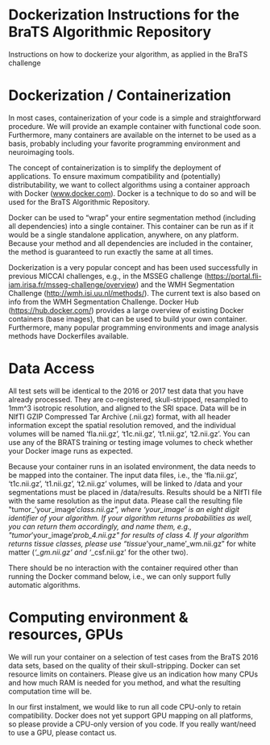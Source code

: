 # Dockerization Instructions for the BraTS Algorithmic Repository
Instructions on how to dockerize your algorithm, as applied in the BraTS challenge

# Dockerization / Containerization
In most cases, containerization of your code is a simple and straightforward procedure. We will provide an example container with functional code soon. Furthermore, many containers are available on the internet to be used as a basis, probably including your favorite programming environment and neuroimaging tools.

The concept of containerization is to simplify the deployment of applications. To ensure maximum compatibility and (potentially) distributability, we want to collect algorithms using a container approach with Docker (www.docker.com). Docker is a technique to do so and will be used for the BraTS Algorithmic Repository.

Docker can be used to “wrap” your entire segmentation method (including all dependencies) into a single container. This container can be run as if it would be a single standalone application, anywhere, on any platform. Because your method and all dependencies are included in the container, the method is guaranteed to run exactly the same at all times.

Dockerization is a very popular concept and has been used successfully in previous MICCAI challenges, e.g., in the MSSEG challenge (https://portal.fli-iam.irisa.fr/msseg-challenge/overview) and the WMH Segmentation Challenge (http://wmh.isi.uu.nl/methods/). The current text is also based on info from the WMH Segmentation Challenge. Docker Hub (https://hub.docker.com/) provides a large overview of existing Docker containers (base images), that can be used to build your own container. Furthermore, many popular programming environments and image analysis methods have Dockerfiles available.

# Data Access
All test sets will be identical to the 2016 or 2017 test data that you have already processed. They are co-registered, skull-stripped, resampled to 1mm^3 isotropic resolution, and aligned to the SRI space. Data will be in NIfTI GZIP Compressed Tar Archive (.nii.gz) format, with all header information except the spatial resolution removed, and the individual volumes will be named ‘fla.nii.gz’, ‘t1c.nii.gz’, ‘t1.nii.gz’, ‘t2.nii.gz’. You can use any of the BRATS training or testing image volumes to check whether your Docker image runs as expected.

Because your container runs in an isolated environment, the data needs to be mapped into the container. The input data files, i.e., the ‘fla.nii.gz’, ‘t1c.nii.gz’, ‘t1.nii.gz’, ‘t2.nii.gz’ volumes, will be linked to /data and your segmentations must be placed in /data/results. Results should be a NIfTI file with the same resolution as the input data. Please call the resulting file "tumor_’your_image’_class.nii.gz", where ‘your_image’ is an eight digit identifier of your algorithm. If your algorithm returns probabilities as well, you can return them accordingly, and name them, e.g., "tumor_’your_image’_prob_4.nii.gz" for results of class 4. If your algorithm returns tissue classes, please use “tissue_’your_name’_wm.nii.gz” for white matter (*‘_gm.nii.gz’ and ‘*_csf.nii.gz’ for the other two).

There should be no interaction with the container required other than running the Docker command below, i.e., we can only support fully automatic algorithms.

# Computing environment & resources, GPUs
We will run your container on a selection of test cases from the BraTS 2016 data sets, based on the quality of their skull-stripping. Docker can set resource limits on containers. Please give us an indication how many CPUs and how much RAM is needed for you method, and what the resulting computation time will be.

In our first instalment, we would like to run all code CPU-only to retain compatibility. Docker does not yet support GPU mapping on all platforms, so please provide a CPU-only version of you code. If you really want/need to use a GPU, please contact us.
